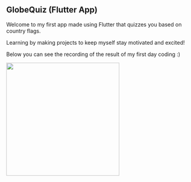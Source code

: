 ## GlobeQuiz (Flutter App)

Welcome to my first app made using Flutter that quizzes you based on country flags. 

Learning by making projects to keep myself stay motivated and excited!

Below you can see the recording of the result of my first day coding :)

<img src="https://github.com/ronit-singh/GlobeQuiz/blob/main/firstday.gif" height="300">
